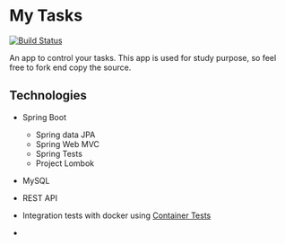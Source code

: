 # My Tasks

[![Build Status](https://travis-ci.org/felipearomani/my-tasks.svg?branch=master)](https://travis-ci.org/felipearomani/my-tasks)

An app to control your tasks. This app is used for study purpose, so feel free to fork end copy the source.

## Technologies
- Spring Boot
    - Spring data JPA
    - Spring Web MVC
    - Spring Tests
    - Project Lombok
- MySQL
- REST API
- Integration tests with docker using [Container Tests](https://www.testcontainers.org/)





- 
